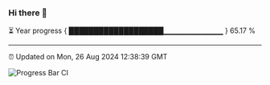 ### Hi there 👋

⏳ Year progress { ███████████████████▁▁▁▁▁▁▁▁▁▁▁ } 65.17 %

---

⏰ Updated on Mon, 26 Aug 2024 12:38:39 GMT

![Progress Bar CI](https://github.com/ZhaoGui/ZhaoGui/workflows/Progress%20Bar%20CI/badge.svg)

